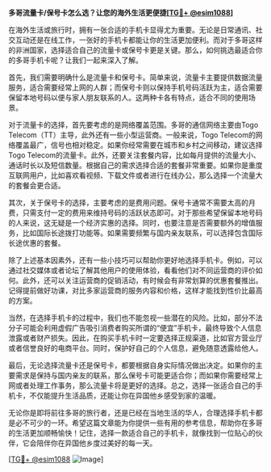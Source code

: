 **多哥流量卡/保号卡怎么选？让您的海外生活更便捷[[TG💪+ @esim1088](https://t.me/s/esim1088)]**

在海外生活或旅行时，拥有一张合适的手机卡显得尤为重要。无论是日常通讯、社交互动还是在线工作，一张好的手机卡都能让你的生活更加便利。而对于多哥这样的非洲国家，选择适合自己的流量卡或保号卡更是关键。那么，如何挑选最适合你的多哥手机卡呢？让我们一起来深入了解。

首先，我们需要明确什么是流量卡和保号卡。简单来说，流量卡主要提供数据流量服务，适合需要经常上网的人群；而保号卡则以保持手机号码活跃为主，适合需要保留本地号码以便与家人朋友联系的人。这两种卡各有特点，适合不同的使用场景。

对于流量卡的选择，首先要考虑的是网络覆盖范围。多哥的通信网络主要由Togo Telecom（TT）主导，此外还有一些小型运营商。一般来说，Togo Telecom的网络覆盖最广，信号也相对稳定。如果你经常需要在城市和乡村之间移动，建议选择Togo Telecom的流量卡。此外，还要关注套餐内容，比如每月提供的流量大小、通话时长以及短信数量。根据自己的需求选择合适的套餐非常重要。如果你是重度互联网用户，比如喜欢看视频、下载文件或者进行在线办公，那么选择一个流量大的套餐会更合适。

其次，关于保号卡的选择，主要考虑的是费用问题。保号卡通常不需要太高的月费，只需支付一定的费用来维持号码的活跃状态即可。对于那些希望保留本地号码的人来说，这无疑是一个经济实惠的选择。同时，也要注意是否需要额外的增值服务，比如国际长途拨打功能等。如果需要频繁与国内亲友联系，可以选择包含国际长途优惠的套餐。

除了上述基本因素外，还有一些小技巧可以帮助你更好地选择手机卡。例如，可以通过社交媒体或者论坛了解其他用户的使用体验，看看他们对不同运营商的评价如何。此外，还可以关注运营商的促销活动，有时候会有非常划算的优惠套餐推出。记得提前做好功课，对比多家运营商的服务内容和价格，这样才能找到性价比最高的方案。

当然，在选择手机卡的过程中，我们也不能忽视一些潜在的风险。比如，部分不法分子可能会利用虚假广告吸引消费者购买所谓的“便宜”手机卡，最终导致个人信息泄露或者财产损失。因此，在购买手机卡时一定要选择正规渠道，比如官方营业厅或者信誉良好的电商平台。同时，保护好自己的个人信息，避免随意透露给他人。

最后，无论选择流量卡还是保号卡，都要根据自身实际情况做出决定。如果你的主要需求是保持与国内亲友的联系，那么保号卡可能更适合你；而如果你需要经常上网或者处理工作事务，那么流量卡将是更好的选择。总之，选择一张适合自己的手机卡，不仅能提升生活品质，还能让你在异国他乡感受到家的温暖。

无论你是即将前往多哥的旅行者，还是已经在当地生活的华人，合理选择手机卡都是必不可少的一环。希望这篇文章能为你提供一些有用的参考信息，帮助你在多哥的生活更加顺畅愉快！记住，选择一款适合自己的手机卡，就像找到一位贴心的伙伴，它会陪伴你在异国他乡度过美好的每一天。

[[TG💪+ @esim1088](https://t.me/s/esim1088) ![Image](https://i.postimg.cc/4NQfJmqS/Snipaste-2025-05-13-00-14-12.png)]